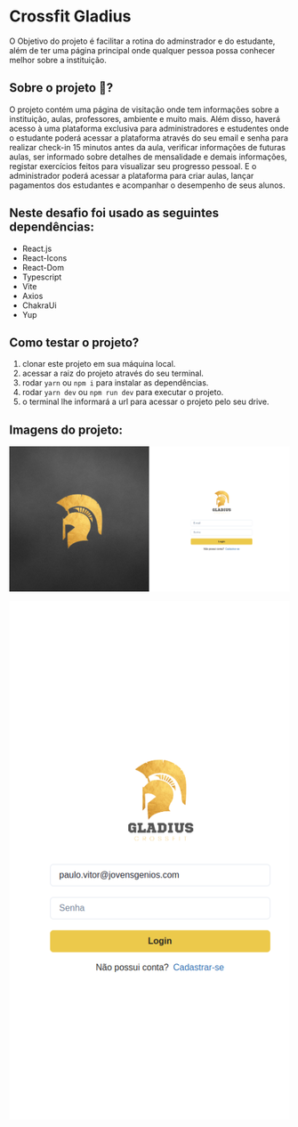 # Crossfit Gladius

O Objetivo do projeto é facilitar a rotina do adminstrador e do estudante, além de ter uma página principal onde qualquer pessoa possa conhecer melhor sobre a instituição.

## Sobre o projeto 🚀?

O projeto contém uma página de visitação onde tem informações sobre a instituição, aulas, professores, ambiente e muito mais.
Além disso, haverá acesso à uma plataforma exclusiva para administradores e estudentes onde o estudante poderá acessar a plataforma através do seu email e senha para realizar check-in 15 minutos antes da aula, verificar informações de futuras aulas, ser informado sobre detalhes de mensalidade e demais informações, registar exercícios feitos para visualizar seu progresso pessoal. E o administrador poderá acessar a plataforma para criar aulas, lançar pagamentos dos estudantes e acompanhar o desempenho de seus alunos.

## Neste desafio foi usado as seguintes dependências:

- React.js
- React-Icons
- React-Dom
- Typescript
- Vite
- Axios
- ChakraUi
- Yup

## Como testar o projeto?

1. clonar este projeto em sua máquina local.
2. acessar a raiz do projeto através do seu terminal.
3. rodar `yarn` ou `npm i` para instalar as dependências.
4. rodar `yarn dev` ou `npm run dev` para executar o projeto.
5. o terminal lhe informará a url para acessar o projeto pelo seu drive.

## Imagens do projeto:

![Application](https://github.com/HugoPStowasser/Crossfit/blob/master/assets/crossfit-project-login.png?raw=true)

![Application](https://github.com/HugoPStowasser/Crossfit/blob/master/assets/crossfit-project-login-mobile.png?raw=true)
